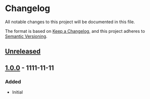 # Changelog
All notable changes to this project will be documented in this file.

The format is based on [Keep a Changelog](https://keepachangelog.com/en/1.1.0/),
and this project adheres to [Semantic Versioning](https://semver.org/spec/v2.0.0.html).






## [Unreleased]



## [1.0.0] - 1111-11-11
### Added
- Initial






[Unreleased]: https://github.com/absolunet/node-keepachangelog/compare/1.0.0...HEAD
[1.0.0]:      https://github.com/absolunet/node-keepachangelog/releases/tag/1.0.0
